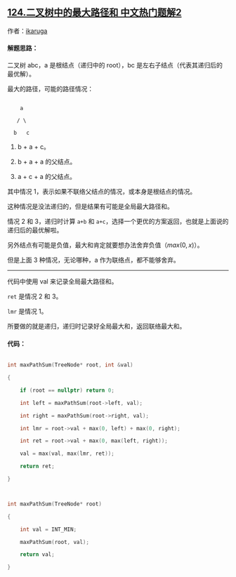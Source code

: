 ## [124.二叉树中的最大路径和 中文热门题解2](https://leetcode.cn/problems/binary-tree-maximum-path-sum/solutions/100000/er-cha-shu-zhong-de-zui-da-lu-jing-he-by-ikaruga)

作者：[ikaruga](https://leetcode.cn/u/ikaruga)
#### 解题思路：
二叉树 abc，a 是根结点（递归中的 root），bc 是左右子结点（代表其递归后的最优解）。  
最大的路径，可能的路径情况：  
```
    a
   / \
  b   c
```
1. b + a + c。
2. b + a + a 的父结点。
3. a + c + a 的父结点。
  

其中情况 1，表示如果不联络父结点的情况，或本身是根结点的情况。  
这种情况是没法递归的，但是结果有可能是全局最大路径和。  
情况 2 和 3，递归时计算 `a+b` 和 `a+c`，选择一个更优的方案返回，也就是上面说的递归后的最优解啦。  

另外结点有可能是负值，最大和肯定就要想办法舍弃负值$（max(0, x)）$。  
但是上面 3 种情况，无论哪种，a 作为联络点，都不能够舍弃。  

----
代码中使用 val 来记录全局最大路径和。  
`ret` 是情况 2 和 3。  
`lmr` 是情况 1。  

所要做的就是递归，递归时记录好全局最大和，返回联络最大和。


#### 代码：
```C++ [-C++]
int maxPathSum(TreeNode* root, int &val)
{
	if (root == nullptr) return 0;
	int left = maxPathSum(root->left, val);
	int right = maxPathSum(root->right, val);
	int lmr = root->val + max(0, left) + max(0, right);
	int ret = root->val + max(0, max(left, right));
	val = max(val, max(lmr, ret));
	return ret;
}

int maxPathSum(TreeNode* root) 
{
	int val = INT_MIN;
	maxPathSum(root, val);
	return val;
}
```

